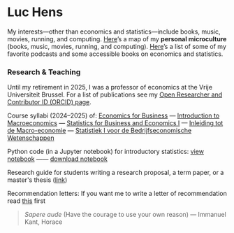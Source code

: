 # Luc Hens

My interests—other than economics and statistics—include books, music, movies, running, and computing. [Here](about_me.html)’s a map of my **personal microculture** (books, music, movies, running, and computing). [Here](book_recommendations.html)’s a list of some of my favorite podcasts and some accessible books on economics and statistics.

### Research &amp; Teaching 

 Until my retirement in 2025, I was a professor of economics at the Vrije Universiteit Brussel.  For a list of publications see my [Open Researcher and Contributor ID  (ORCID) page](https://orcid.org/0000-0003-4881-9317). 
 
 Course syllabi (2024&ndash;2025) of:
 [Economics for Business](economics_for_business_syllabus_2024_2025.pdf) &mdash; [Introduction to Macroeconomics](introduction_to_macroeconomics_syllabus_2024_2025.pdf) &mdash; [Statistics for Business and Economics I](statistics_i_syllabus_2024_2025.pdf) &mdash; [Inleiding tot de Macro-economie](inleiding_tot_de_macro_economie_studiewijzer_2024_2025.pdf) &mdash; [Statistiek I voor de Bedrijfseconomische Wetenschappen](statistiek_i_studiewijzer_2024_2025.pdf)
 
Python code (in a Jupyter notebook) for introductory statistics: [view notebook](https://nbviewer.org/github/luc-hens/luc-hens.github.io/blob/main/statistics_i_using_python.ipynb#)  &mdash;&mdash; [download notebook](statistics_i_using_python.ipynb)
 
Research guide for students writing a research proposal, a term paper, or a master's thesis ([link](guide.html))

Recommendation letters: If you want me to write a letter of recommendation read [this](recommendation.html) first 


> *Sapere aude* (Have the courage to use your own reason) &mdash; Immanuel Kant, Horace